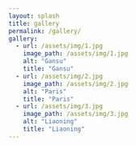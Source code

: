 ```yaml
---
layout: splash
title: gallery
permalink: /gallery/
gallery:
  - url: /assets/img/1.jpg
    image_path: /assets/img/1.jpg
    alt: "Gansu"
    title: "Gansu"
  - url: /assets/img/2.jpg
    image_path: /assets/img/2.jpg
    alt: "Paris"
    title: "Paris"
  - url: /assets/img/3.jpg
    image_path: /assets/img/3.jpg
    alt: "Liaoning"
    title: "Liaoning"
---
```






